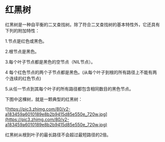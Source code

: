 # 红黑树

红黑树是一种自平衡的二叉查找树。除了符合二叉查找树的基本特性外，它还具有下列的附加特性：

1.节点是红色或黑色。

2.根节点是黑色。

3.每个叶子节点都是黑色的空节点（NIL节点）。

4 每个红色节点的两个子节点都是黑色。(从每个叶子到根的所有路径上不能有两个连续的红色节点)

5.从任一节点到其每个叶子的所有路径都包含相同数目的黑色节点。

下图中这棵树，就是一颗典型的红黑树：

![https://pic3.zhimg.com/80/v2-a183459a6010189e8b2b9415d85e550e_720w.jpg](https://pic3.zhimg.com/80/v2-a183459a6010189e8b2b9415d85e550e_720w.jpg)

红黑树从根到叶子的最长路径不会超过最短路径的2倍。